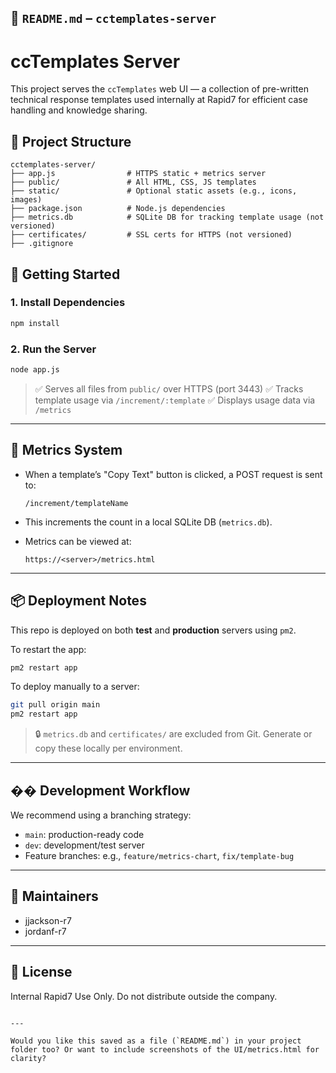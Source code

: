 

## 📄 `README.md` – `cctemplates-server`

# ccTemplates Server

This project serves the `ccTemplates` web UI — a collection of pre-written technical response templates used internally at Rapid7 for efficient case handling and knowledge sharing.

## 📁 Project Structure

```
cctemplates-server/
├── app.js                # HTTPS static + metrics server
├── public/               # All HTML, CSS, JS templates
├── static/               # Optional static assets (e.g., icons, images)
├── package.json          # Node.js dependencies
├── metrics.db            # SQLite DB for tracking template usage (not versioned)
├── certificates/         # SSL certs for HTTPS (not versioned)
├── .gitignore
```


## 🚀 Getting Started

### 1. Install Dependencies

```bash
npm install
````

### 2. Run the Server

```bash
node app.js
```

> ✅ Serves all files from `public/` over HTTPS (port 3443)
> ✅ Tracks template usage via `/increment/:template`
> ✅ Displays usage data via `/metrics`

---

## 🧠 Metrics System

* When a template’s "Copy Text" button is clicked, a POST request is sent to:

  ```
  /increment/templateName
  ```
* This increments the count in a local SQLite DB (`metrics.db`).
* Metrics can be viewed at:

  ```
  https://<server>/metrics.html
  ```

---

## 📦 Deployment Notes

This repo is deployed on both **test** and **production** servers using `pm2`.

To restart the app:

```bash
pm2 restart app
```

To deploy manually to a server:

```bash
git pull origin main
pm2 restart app
```

> 🔒 `metrics.db` and `certificates/` are excluded from Git. Generate or copy these locally per environment.

---

## ��️ Development Workflow

We recommend using a branching strategy:

* `main`: production-ready code
* `dev`: development/test server
* Feature branches: e.g., `feature/metrics-chart`, `fix/template-bug`

---

## 🙋 Maintainers

* jjackson-r7
* jordanf-r7

---

## 📝 License

Internal Rapid7 Use Only. Do not distribute outside the company.

```

---

Would you like this saved as a file (`README.md`) in your project folder too? Or want to include screenshots of the UI/metrics.html for clarity?
```
